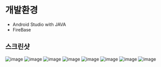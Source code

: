 # 개발환경 
+ Android Studio with JAVA 
+ FireBase 
## 스크린샷 
![image](https://github.com/OhMinSuk/ToDoList/assets/113233105/62b77888-cb8e-4277-8855-47438a62ab51)
![image](https://github.com/OhMinSuk/ToDoList/assets/113233105/192d3bda-26f0-49cd-bd49-42583de4e1ee)
![image](https://github.com/OhMinSuk/ToDoList/assets/113233105/17c8703e-58e9-4f43-a712-0a95c459cca9)
![image](https://github.com/OhMinSuk/ToDoList/assets/113233105/554c557e-983f-4f6c-963a-ac94f3c379bf)
![image](https://github.com/OhMinSuk/ToDoList/assets/113233105/3756e2b6-da2c-4522-bb35-0e818f6c514c)
![image](https://github.com/OhMinSuk/ToDoList/assets/113233105/f589dc73-1fc4-426a-a881-1d5f59150d9f)
![image](https://github.com/OhMinSuk/ToDoList/assets/113233105/4fc9000a-da2e-425c-9b86-52ce6e63535f)
![image](https://github.com/OhMinSuk/ToDoList/assets/113233105/db018f8d-5310-485d-bcbb-7a9974b3e51a)






